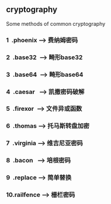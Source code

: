 ## cryptography
Some methods of common cryptography

### 1&nbsp;&nbsp;.phoenix  --> 费纳姆密码
### 2&nbsp;&nbsp;.base32&nbsp;&nbsp;--> 畸形base32
### 3&nbsp;&nbsp;.base64&nbsp;&nbsp;--> 畸形base64
### 4&nbsp;&nbsp;.caesar&nbsp;&nbsp;&nbsp;--> 凯撒密码破解
### 5&nbsp;&nbsp;.firexor&nbsp;&nbsp;--> 文件异或函数
### 6&nbsp;&nbsp;.thomas&nbsp;--> 托马斯转盘加密
### 7&nbsp;&nbsp;.virginia&nbsp;--> 维吉尼亚密码
### 8&nbsp;&nbsp;.bacon&nbsp;&nbsp;&nbsp;--> 培根密码
### 9&nbsp;&nbsp;.replace&nbsp;--> 简单替换
### 10.railfence&nbsp;--> 栅栏密码
